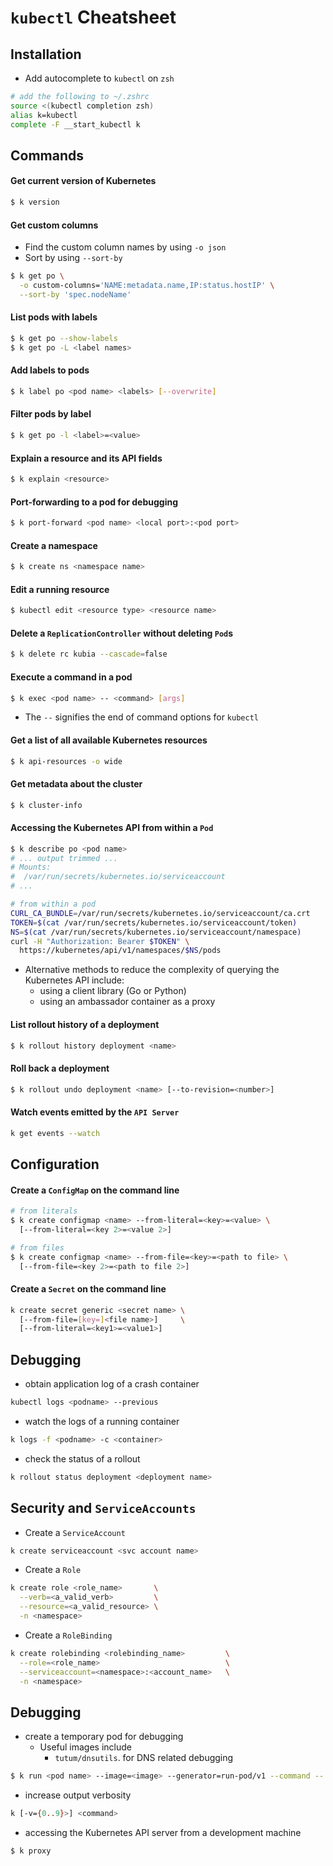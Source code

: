 # `kubectl` Cheatsheet

## Installation
* Add autocomplete to `kubectl` on `zsh`

```sh
# add the following to ~/.zshrc
source <(kubectl completion zsh)
alias k=kubectl
complete -F __start_kubectl k
```

## Commands

#### Get current version of Kubernetes

```sh
$ k version
```

#### Get custom columns

* Find the custom column names by using `-o json`
* Sort by using `--sort-by`

```sh
$ k get po \
  -o custom-columns='NAME:metadata.name,IP:status.hostIP' \
  --sort-by 'spec.nodeName'
```

#### List pods with labels

```sh
$ k get po --show-labels
$ k get po -L <label names>
```

#### Add labels to pods

```sh
$ k label po <pod name> <labels> [--overwrite]
```

#### Filter pods by label

```sh
$ k get po -l <label>=<value>
```

#### Explain a resource and its API fields

```sh
$ k explain <resource>
```

#### Port-forwarding to a pod for debugging

```sh
$ k port-forward <pod name> <local port>:<pod port>
```

#### Create a namespace

```sh
$ k create ns <namespace name>
```

#### Edit a running resource

```sh
$ kubectl edit <resource type> <resource name>
```

#### Delete a `ReplicationController` without deleting `Pod`s

```sh
$ k delete rc kubia --cascade=false
```

#### Execute a command in a pod

```sh
$ k exec <pod name> -- <command> [args]
```

* The `--` signifies the end of command options for `kubectl`

#### Get a list of all available Kubernetes resources

```sh
$ k api-resources -o wide
```

#### Get metadata about the cluster

```sh
$ k cluster-info
```

#### Accessing the Kubernetes API from within a `Pod`
```sh
$ k describe po <pod name>
# ... output trimmed ...
# Mounts:
#  /var/run/secrets/kubernetes.io/serviceaccount
# ...

# from within a pod
CURL_CA_BUNDLE=/var/run/secrets/kubernetes.io/serviceaccount/ca.crt
TOKEN=$(cat /var/run/secrets/kubernetes.io/serviceaccount/token)
NS=$(cat /var/run/secrets/kubernetes.io/serviceaccount/namespace)
curl -H "Authorization: Bearer $TOKEN" \
  https://kubernetes/api/v1/namespaces/$NS/pods
```

* Alternative methods to reduce the complexity of querying the Kubernetes API
  include:
  * using a client library (Go or Python)
  * using an ambassador container as a proxy

#### List rollout history of a deployment

```sh
$ k rollout history deployment <name>
```

#### Roll back a deployment

```sh
$ k rollout undo deployment <name> [--to-revision=<number>]
```

#### Watch events emitted by the `API Server`

```sh
k get events --watch
```

## Configuration

#### Create a `ConfigMap` on the command line

```sh
# from literals
$ k create configmap <name> --from-literal=<key>=<value> \
  [--from-literal=<key 2>=<value 2>]

# from files
$ k create configmap <name> --from-file=<key>=<path to file> \
  [--from-file=<key 2>=<path to file 2>]
```

#### Create a `Secret` on the command line

```sh
k create secret generic <secret name> \
  [--from-file=[key=]<file name>]     \
  [--from-literal=<key1>=<value1>]
```

## Debugging

* obtain application log of a crash container

```sh
kubectl logs <podname> --previous
```

* watch the logs of a running container

```sh
k logs -f <podname> -c <container>
```

* check the status of a rollout

```sh
k rollout status deployment <deployment name>
```


## Security and `ServiceAccounts`

* Create a `ServiceAccount`

```sh
k create serviceaccount <svc account name>
```

- Create a `Role`

```sh
k create role <role_name>       \
  --verb=<a_valid_verb>         \
  --resource=<a_valid_resource> \
  -n <namespace>
```

- Create a `RoleBinding`

```sh
k create rolebinding <rolebinding_name>         \
  --role=<role_name>                            \
  --serviceaccount=<namespace>:<account_name>   \
  -n <namespace>
```


## Debugging

* create a temporary pod for debugging
  * Useful images include
    * `tutum/dnsutils`. for DNS related debugging

```sh
$ k run <pod name> --image=<image> --generator=run-pod/v1 --command -- sleep infinity
```

* increase output verbosity

```sh
k [-v={0..9}>] <command>
```

* accessing the Kubernetes API server from a development machine

```sh
$ k proxy 
```
